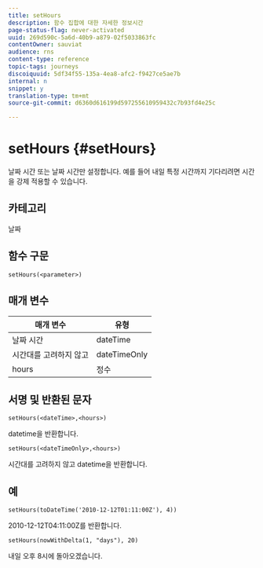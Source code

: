 ```yaml
---
title: setHours
description: 함수 집합에 대한 자세한 정보시간
page-status-flag: never-activated
uuid: 269d590c-5a6d-40b9-a879-02f5033863fc
contentOwner: sauviat
audience: rns
content-type: reference
topic-tags: journeys
discoiquuid: 5df34f55-135a-4ea8-afc2-f9427ce5ae7b
internal: n
snippet: y
translation-type: tm+mt
source-git-commit: d6360d616199d597255610959432c7b93fd4e25c

---
```



# setHours {#setHours}

날짜 시간 또는 날짜 시간만 설정합니다. 예를 들어 내일 특정 시간까지 기다리려면 시간을 강제 적용할 수 있습니다.

## 카테고리

날짜

## 함수 구문

`setHours(<parameter>)`

## 매개 변수

| 매개 변수 | 유형 |
|--- |--- |
| 날짜 시간 | dateTime |
| 시간대를 고려하지 않고 | dateTimeOnly |
| hours | 정수 |

## 서명 및 반환된 문자

`setHours(<dateTime>,<hours>)`

datetime을 반환합니다.

`setHours(<dateTimeOnly>,<hours>)`

시간대를 고려하지 않고 datetime을 반환합니다.

## 예

`setHours(toDateTime('2010-12-12T01:11:00Z'), 4))`

2010-12-12T04:11:00Z를 반환합니다.

`setHours(nowWithDelta(1, "days"), 20)`

내일 오후 8시에 돌아오겠습니다.
